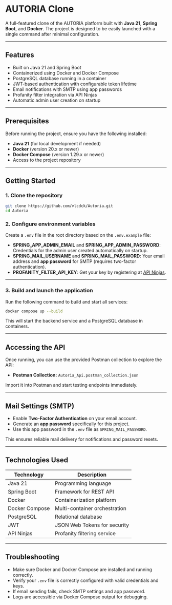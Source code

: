 # AUTORIA Clone

A full-featured clone of the AUTORIA platform built with **Java 21**, **Spring Boot**, and **Docker**. The project is designed to be easily launched with a single command after minimal configuration.

---

## Features

- Built on Java 21 and Spring Boot
- Containerized using Docker and Docker Compose
- PostgreSQL database running in a container
- JWT-based authentication with configurable token lifetime
- Email notifications with SMTP using app passwords
- Profanity filter integration via API Ninjas
- Automatic admin user creation on startup

---

## Prerequisites

Before running the project, ensure you have the following installed:

- **Java 21** (for local development if needed)
- **Docker** (version 20.x or newer)
- **Docker Compose** (version 1.29.x or newer)
- Access to the project repository

---

## Getting Started

### 1. Clone the repository

```bash
git clone https://github.com/vlcdck/Autoria.git
cd Autoria
```

### 2. Configure environment variables

Create a `.env` file in the root directory based on the `.env.example` file:

- **SPRING_APP_ADMIN_EMAIL** and **SPRING_APP_ADMIN_PASSWORD**: Credentials for the admin user created automatically on startup.
- **SPRING_MAIL_USERNAME** and **SPRING_MAIL_PASSWORD**: Your email address and **app password** for SMTP (requires two-factor authentication).
- **PROFANITY_FILTER_API_KEY**: Get your key by registering at [API Ninjas](https://api-ninjas.com/).

---

### 3. Build and launch the application

Run the following command to build and start all services:

```bash
docker compose up --build
```

This will start the backend service and a PostgreSQL database in containers.

---

## Accessing the API

Once running, you can use the provided Postman collection to explore the API:

- **Postman Collection:** `Autoria_Api.postman_collection.json`

Import it into Postman and start testing endpoints immediately.

---

## Mail Settings (SMTP)

- Enable **Two-Factor Authentication** on your email account.
- Generate an **app password** specifically for this project.
- Use this app password in the `.env` file as `SPRING_MAIL_PASSWORD`.

This ensures reliable mail delivery for notifications and password resets.

---

## Technologies Used

| Technology      | Description                      |
|-----------------|--------------------------------|
| Java 21         | Programming language            |
| Spring Boot     | Framework for REST API          |
| Docker          | Containerization platform       |
| Docker Compose  | Multi-container orchestration   |
| PostgreSQL      | Relational database             |
| JWT             | JSON Web Tokens for security   |
| API Ninjas      | Profanity filtering service     |

---

## Troubleshooting

- Make sure Docker and Docker Compose are installed and running correctly.
- Verify your `.env` file is correctly configured with valid credentials and keys.
- If email sending fails, check SMTP settings and app password.
- Logs are accessible via Docker Compose output for debugging.